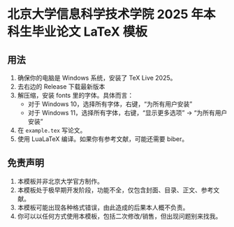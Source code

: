 # 北京大学信息科学技术学院 2025 年本科生毕业论文 LaTeX 模板

## 用法

1. 确保你的电脑是 Windows 系统，安装了 TeX Live 2025。
2. 去右边的 Release 下载最新版本
3. 解压缩，安装 fonts 里的字体。具体而言：
   - 对于 Windows 10，选择所有字体，右键，“为所有用户安装”
   - 对于 Windows 11，选择所有字体，右键，“显示更多选项” -> “为所有用户安装”
4. 在 `example.tex` 写论文。
5. 使用 LuaLaTeX 编译。如果你有参考文献，可能还需要 biber。

## 免责声明

1. 本模板并非北京大学官方制作。
2. 本模板处于极早期开发阶段，功能不全，仅包含封面、目录、正文、参考文献。
3. 本模板可能出现各种格式错误，由此造成的后果本人概不负责。
4. 你可以以任何方式使用本模板，包括二次修改/销售，但出现问题别来找我。
